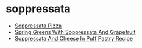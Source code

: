# soppressata

 * [Soppressata Pizza](index/s/soppressata-pizza-15116.json)
 * [Spring Greens With Soppressata And Grapefruit](index/s/spring-greens-with-soppressata-and-grapefruit-104934.json)
 * [Soppressata And Cheese In Puff Pastry Recipe](index/s/soppressata-and-cheese-in-puff-pastry-recipe.json)
